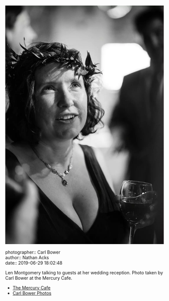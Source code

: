 ![Len Montgomery talking to guests at her wedding reception](assets/2019-06-29-set-3-the-reception-25.webp)

photographer:: Carl Bower  
author:: Nathan Acks  
date:: 2019-06-29 18:02:48

Len Montgomery talking to guests at her wedding reception. Photo taken by Carl Bower at the Mercury Cafe.

* [The Mercury Cafe](http://mercurycafe.com)
* [Carl Bower Photos](https://carlbowerphotos.com)
